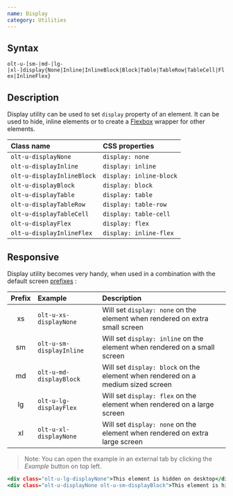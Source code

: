 ```yaml
---
name: Display
category: Utilities
---
```


## Syntax

`olt-u-[sm-|md-|lg-|xl-]display{None|Inline|InlineBlock|Block|Table|TableRow|TableCell|Flex|InlineFlex}`

## Description

Display utility can be used to set `display` property of an element. It can
be used to hide, inline elements or to create a 
[Flexbox](https://developer.mozilla.org/en-US/docs/Learn/CSS/CSS_layout/Flexbox)
wrapper for other elements.

| Class name                 | CSS properties          |
|:---------------------------|:------------------------|
| `olt-u-displayNone`        | `display: none`         |
| `olt-u-displayInline`      | `display: inline`       |
| `olt-u-displayInlineBlock` | `display: inline-block` |
| `olt-u-displayBlock`       | `display: block`        |
| `olt-u-displayTable`       | `display: table`        |
| `olt-u-displayTableRow`    | `display: table-row`    |
| `olt-u-displayTableCell`   | `display: table-cell`   |
| `olt-u-displayFlex`        | `display: flex`         |
| `olt-u-displayInlineFlex`  | `display: inline-flex`  |

## Responsive

Display utility becomes very handy, when used in a combination with the default 
screen [prefixes](/#screen) :

| Prefix | Example                  | Description                                                                     |
|:------:|:-------------------------|:--------------------------------------------------------------------------------|
|     xs | `olt-u-xs-displayNone`   | Will set `display: none` on the element when rendered on extra small screen     |
|     sm | `olt-u-sm-displayInline` | Will set `display: inline` on the element when rendered on a small screen       |
|     md | `olt-u-md-displayBlock`  | Will set `display: block` on the element when rendered on a medium sized screen |
|     lg | `olt-u-lg-displayFlex`   | Will set `display: flex` on the element when rendered on a large screen         |
|     xl | `olt-u-xl-displayNone`   | Will set `display: none` on the element when rendered on extra large screen     |

> Note: You can open the example in an external tab by clicking the *Example*
> button on top left.

```example.html
<div class="olt-u-lg-displayNone">This element is hidden on desktop</div>
<div class="olt-u-displayNone olt-u-sm-displayBlock">This element is hidden on mobile</div>
```
